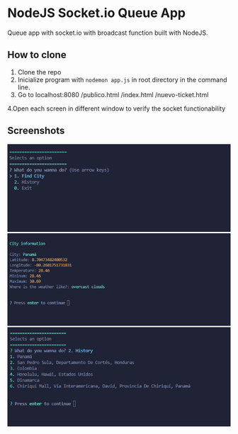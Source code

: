 # NodeJS Socket.io Queue App
Queue app with socket.io with broadcast function built with NodeJS.

## How to clone

1. Clone the repo
2. Inicialize program with `nodemon app.js` in root directory in the command line.
3. Go to localhost:8080
/publico.html
/index.html
/nuevo-ticket.html

4.Open each screen in different window to verify the socket functionability

## Screenshots

![SocketApp](https://github.com/andcama/WeatherCLI/blob/master/assets/Screenshot2.png "Image 1 ")
![SocketApp](https://github.com/andcama/WeatherCLI/blob/master/assets/Screenshot3.png "Image 2")
![SocketApp](https://github.com/andcama/WeatherCLI/blob/master/assets/Screenshot4.png "Image 3")